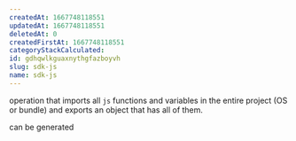 ```yaml
---
createdAt: 1667748118551
updatedAt: 1667748118551
deletedAt: 0
createdFirstAt: 1667748118551
categoryStackCalculated: 
id: gdhqwlkguaxnythgfazboyvh
slug: sdk-js
name: sdk-js
---
```


operation that imports all `js` functions and variables in the entire project (OS or bundle) and exports an object that has all of them.

can be generated
